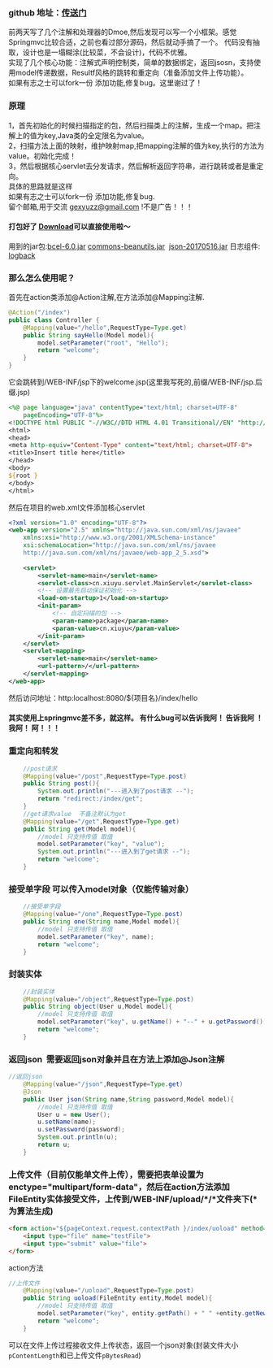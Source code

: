 ### github 地址：[传送门](https://github.com/GeXyu/mvc2)
前两天写了几个注解和处理器的Dmoe,然后发现可以写一个小框架。感觉Springmvc比较合适，之前也看过部分源码，然后就动手搞了一个。
代码没有抽取，设计也是一塌糊涂(比较菜，不会设计)，代码不优雅。  
实现了几个核心功能：注解式声明控制类，简单的数据绑定，返回jsosn，支持使用model传递数据，Resultf风格的跳转和重定向（准备添加文件上传功能）。  
如果有志之士可以fork一份 添加功能,修复bug。这里谢过了！  
### 原理 
1，首先初始化的时候扫描指定的包，然后扫描类上的注解，生成一个map。把注解上的值为key,Java类的全定限名为value。  
2，扫描方法上面的映射，维护映射map,把mapping注解的值为key,执行的方法为value。初始化完成！  
3，然后根据核心servlet去分发请求，然后解析返回字符串，进行跳转或者是重定向。  
具体的思路就是这样  
如果有志之士可以fork一份 添加功能,修复bug.  
留个邮箱,用于交流 [gexyuzz@gmail.com](gexyuzz@gmail.com) !不是广告！！！  
#### 打包好了   [Download](http://images.zzcode.cn/mvc2.jar)可以直接使用啦～
用到的jar包:[bcel-6.0.jar](http://mvnrepository.com/artifact/org.apache.bcel/bcel) [commons-beanutils.jar](http://mvnrepository.com/artifact/commons-beanutils/commons-beanutils/1.9.3)  [json-20170516.jar](http://mvnrepository.com/artifact/org.json/json/20160810)
日志组件: [logback](http://mvnrepository.com/artifact/ch.qos.logback/logback-core/1.1.7) 
### 那么怎么使用呢？

首先在action类添加@Action注解,在方法添加@Mapping注解.
```java
@Action("/index")
public class Controller {
	@Mapping(value="/hello",RequestType=Type.get)
	public String sayHello(Model model){
		model.setParameter("root", "Hello");
		return "welcome";
	}
}

```
它会跳转到/WEB-INF/jsp下的welcome.jsp(这里我写死的,前缀/WEB-INF/jsp.后缀.jsp)
```jsp
<%@ page language="java" contentType="text/html; charset=UTF-8"
    pageEncoding="UTF-8"%>
<!DOCTYPE html PUBLIC "-//W3C//DTD HTML 4.01 Transitional//EN" "http://www.w3.org/TR/html4/loose.dtd">
<html>
<head>
<meta http-equiv="Content-Type" content="text/html; charset=UTF-8">
<title>Insert title here</title>
</head>
<body>
${root }
</body>
</html>
```
然后在项目的web.xml文件添加核心servlet
```xml
<?xml version="1.0" encoding="UTF-8"?>
<web-app version="2.5" xmlns="http://java.sun.com/xml/ns/javaee"
	xmlns:xsi="http://www.w3.org/2001/XMLSchema-instance"
	xsi:schemaLocation="http://java.sun.com/xml/ns/javaee 
	http://java.sun.com/xml/ns/javaee/web-app_2_5.xsd">
	
	<servlet>
		<servlet-name>main</servlet-name>
		<servlet-class>cn.xiuyu.servlet.MainServlet</servlet-class>
		<!-- 设置最先启动保证初始化 -->
		<load-on-startup>1</load-on-startup>
		<init-param>
			<!-- 自定扫描的包 -->
			<param-name>package</param-name>
			<param-value>cn.xiuyu</param-value>
		</init-param>
	</servlet>
	<servlet-mapping>
		<servlet-name>main</servlet-name>
		<url-pattern>/</url-pattern>
	</servlet-mapping>
</web-app>

```
然后访问地址：http:localhost:8080/${项目名}/index/hello  
#### 其实使用上springmvc差不多，就这样。 有什么bug可以告诉我阿！ 告诉我阿 ！ 我阿！ 阿！！！

### 重定向和转发
```java
	//post请求
	@Mapping(value="/post",RequestType=Type.post)
	public String post(){
		System.out.println("---进入到了post请求 --");
		return "redirect:/index/get";
	}
	//get请求value  不备注默认为get
	@Mapping(value="/get",RequestType=Type.get)
	public String get(Model model){
		//model 只支持传值 取值
		model.setParameter("key", "value");
		System.out.println("---进入到了get请求 --");
		return "welcome";
	}
```
### 接受单字段 可以传入model对象（仅能传输对象）
```java
	//接受单字段
	@Mapping(value="/one",RequestType=Type.post)
	public String one(String name,Model model){
		//model 只支持传值 取值
		model.setParameter("key", name);
		return "welcome";
	}
```
### 封装实体
```java
	//封装实体
	@Mapping(value="/object",RequestType=Type.post)
	public String object(User u,Model model){
		//model 只支持传值 取值
		model.setParameter("key", u.getName() + "--" + u.getPassword());
		return "welcome";
	}
```
### 返回json  需要返回json对象并且在方法上添加@Json注解
```java
//返回json
	@Mapping(value="/json",RequestType=Type.get)
	@Json
	public User json(String name,String password,Model model){
		//model 只支持传值 取值
		User u = new User();
		u.setName(name);
		u.setPassword(password);
		System.out.println(u);
		return u;
	}
```
### 上传文件（目前仅能单文件上传），需要把表单设置为enctype="multipart/form-data"，然后在action方法添加FileEntity实体接受文件，上传到/WEB-INF/upload/*/*文件夹下(*为算法生成)
```html
<form action="${pageContext.request.contextPath }/index/uoload" method="post" enctype="multipart/form-data">
	<input type="file" name="testFile">
	<input type="submit" value="file">
</form>
```
action方法
```java
//上传文件
	@Mapping(value="/uoload",RequestType=Type.post)
	public String uoload(FileEntity entity,Model model){
		//model 只支持传值 取值
		model.setParameter("key", entity.getPath() + " " +entity.getNewName());
		return "welcome";
	}
```
可以在文件上传过程接收文件上传状态，返回一个json对象(封装文件大小`pContentLength`和已上传文件`pBytesRead`)

